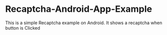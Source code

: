 # Recaptcha-Android-App-Example
This is a simple Recaptcha example on Android. It shows a recaptcha when button is Clicked
